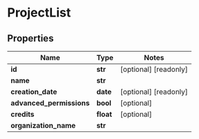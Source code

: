 # ProjectList

## Properties
Name | Type | Notes
------------ | ------------- | -------------
**id** | **str** | [optional] [readonly] 
**name** | **str** | 
**creation_date** | **date** | [optional] [readonly] 
**advanced_permissions** | **bool** | [optional] 
**credits** | **float** | [optional] 
**organization_name** | **str** | 


